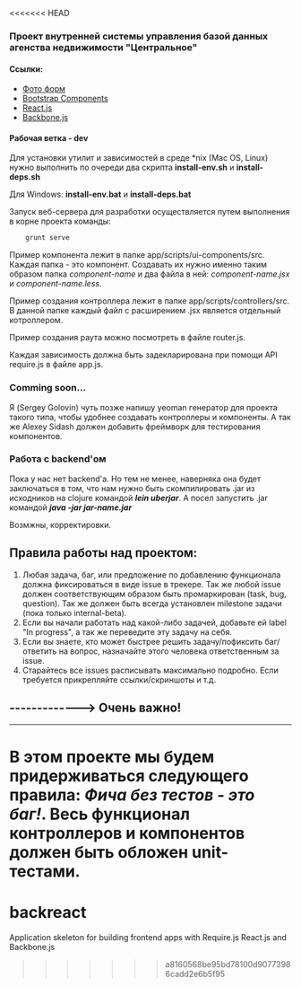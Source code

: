 <<<<<<< HEAD
### Проект внутренней системы управления базой данных агенства недвижимости "Центральное"

#### Ссылки:

- [Фото форм](https://www.dropbox.com/s/xb71et4xch4ewxr/realtors.zip?dl=0)
- [Bootstrap Components](http://getbootstrap.com/components/)
- [React.js](http://facebook.github.io/react/)
- [Backbone.js](http://backbonejs.org/)


#### Рабочая ветка - dev

Для установки утилит и зависимостей в среде *nix (Mac OS, Linux) нужно выполнить по очереди два скрипта **install-env.sh** и **install-deps.sh**

Для Windows: **install-env.bat** и **install-deps.bat**

Запуск веб-сервера для разработки осуществляется путем выполнения в корне проекта команды:

```bash
    grunt serve
```

Пример компонента лежит в папке app/scripts/ui-components/src. Каждая папка - это компонент. Создавать их нужно именно таким образом папка *component-name* и два файла в ней: *component-name.jsx* и *component-name.less*.

Пример создания контроллера лежит в папке app/scripts/controllers/src. В данной папке каждый файл с расширением .jsx является отдельный котроллером.

Пример создания раута можно посмотреть в файле router.js.

Каждая зависимость должна быть задекларирована при помощи API require.js в файле app.js.

### Comming soon...

Я (Sergey Golovin) чуть позже напишу yeoman генератор для проекта такого типа, чтобы удобнее создавать контроллеры и компоненты. А так же Alexey Sidash должен добавить фреймворк для тестирования компонентов.

### Работа с backend'ом

Пока у нас нет backend'а. Но тем не менее, наверняка она будет заключаться в том, что нам нужно быть скомпилировать .jar из исходников на clojure командой ***lein uberjar***. А посел запустить .jar командой ***java -jar jar-name.jar***

Возмжны, корректировки.

## Правила работы над проектом:

1. Любая задача, баг, или предложение по добавлению функционала должна фиксироваться в виде issue в трекере. Так же любой issue должен соответствующим образом быть промаркирован (task, bug, question). Так же должен быть всегда установлен milestone задачи (пока только internal-beta). 
2. Если вы начали работать над какой-либо задачей, добавьте ей label "In progress", а так же переведите эту задачу на себя.
3. Если вы знаете, кто может быстрее решить задачу/пофиксить баг/ответить на вопрос, назначайте этого человека ответственным за issue.
4. Старайтесь все issues расписывать максимально подробно. Если требуется прикрепляйте ссылки/скриншоты и т.д.


##  -------------> Очень важно!

--------------

В этом проекте мы будем придерживаться следующего правила: ***Фича без тестов - это баг!***. Весь функционал контроллеров и компонентов должен быть обложен unit-тестами.
=======
# backreact
Application skeleton for building frontend apps with Require.js React.js and Backbone.js
>>>>>>> a8160568be95bd78100d90773986cadd2e6b5f95
